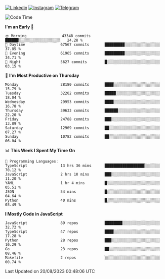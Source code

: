[![Linkedin](https://img.shields.io/badge/-Archie-blue?style=flat-square&labelColor=gray&logo=Linkedin&logoColor=white&link=https://www.linkedin.com/in/archisdi)](https://www.linkedin.com/in/archisdi)
[![Instagram](https://img.shields.io/badge/-@archisdi-orange?style=flat-square&labelColor=gray&logo=Instagram&logoColor=white&link=https://www.instagram.com/archisdi)](https://www.instagram.com/archisdi)
[![Telegram](https://img.shields.io/badge/-aai-informational?style=flat-square&labelColor=gray&logo=telegram&logoColor=white&link=https://t.me/archisdi)](https://t.me/archisdi)

<!--START_SECTION:waka-->
![Code Time](http://img.shields.io/badge/Code%20Time-2%2C332%20hrs%2019%20mins-blue)

**I'm an Early 🐤** 

```text
🌞 Morning                43348 commits       ██████░░░░░░░░░░░░░░░░░░░   24.28 % 
🌆 Daytime                67567 commits       █████████░░░░░░░░░░░░░░░░   37.85 % 
🌃 Evening                61965 commits       █████████░░░░░░░░░░░░░░░░   34.71 % 
🌙 Night                  5627 commits        █░░░░░░░░░░░░░░░░░░░░░░░░   03.15 % 
```
📅 **I'm Most Productive on Thursday** 

```text
Monday                   28180 commits       ████░░░░░░░░░░░░░░░░░░░░░   15.79 % 
Tuesday                  32202 commits       █████░░░░░░░░░░░░░░░░░░░░   18.04 % 
Wednesday                29953 commits       ████░░░░░░░░░░░░░░░░░░░░░   16.78 % 
Thursday                 39633 commits       ██████░░░░░░░░░░░░░░░░░░░   22.20 % 
Friday                   24788 commits       ███░░░░░░░░░░░░░░░░░░░░░░   13.89 % 
Saturday                 12969 commits       ██░░░░░░░░░░░░░░░░░░░░░░░   07.27 % 
Sunday                   10782 commits       ██░░░░░░░░░░░░░░░░░░░░░░░   06.04 % 
```


📊 **This Week I Spent My Time On** 

```text
💬 Programming Languages: 
TypeScript               13 hrs 36 mins      ██████████████████░░░░░░░   70.12 % 
JavaScript               2 hrs 10 mins       ███░░░░░░░░░░░░░░░░░░░░░░   11.20 % 
YAML                     1 hr 4 mins         █░░░░░░░░░░░░░░░░░░░░░░░░   05.51 % 
JSON                     54 mins             █░░░░░░░░░░░░░░░░░░░░░░░░   04.64 % 
Python                   40 mins             █░░░░░░░░░░░░░░░░░░░░░░░░   03.49 % 
```

**I Mostly Code in JavaScript** 

```text
JavaScript               89 repos            ████████░░░░░░░░░░░░░░░░░   32.72 % 
TypeScript               47 repos            ████░░░░░░░░░░░░░░░░░░░░░   17.28 % 
Python                   28 repos            ███░░░░░░░░░░░░░░░░░░░░░░   10.29 % 
Go                       23 repos            ██░░░░░░░░░░░░░░░░░░░░░░░   08.46 % 
Makefile                 2 repos             ░░░░░░░░░░░░░░░░░░░░░░░░░   00.74 % 
```




 Last Updated on 20/08/2023 00:48:06 UTC
<!--END_SECTION:waka-->